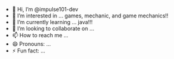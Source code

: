 - 👋 Hi, I’m @impulse101-dev
- 👀 I’m interested in ... games, mechanic, and game mechanics!!
- 🌱 I’m currently learning ... java!!!
- 💞️ I’m looking to collaborate on ...
- 📫 How to reach me ...
- 😄 Pronouns: ...
- ⚡ Fun fact: ...

<!---
impulse101-dev/impulse101-dev is a ✨ special ✨ repository because its `README.md` (this file) appears on your GitHub profile.
You can click the Preview link to take a look at your changes.
--->
